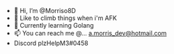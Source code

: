 - 👋 Hi, I’m @Morriso8D
- 👀 Like to climb things when i'm AFK
- 🌱 Currently learning Golang
- 📫 You can reach me @... a.morris_dev@hotmail.com
- Discord plzHelpM3#0458
<!---
Morriso8D/Morriso8D is a ✨ special ✨ repository because its `README.md` (this file) appears on your GitHub profile.
You can click the Preview link to take a look at your changes.
--->
